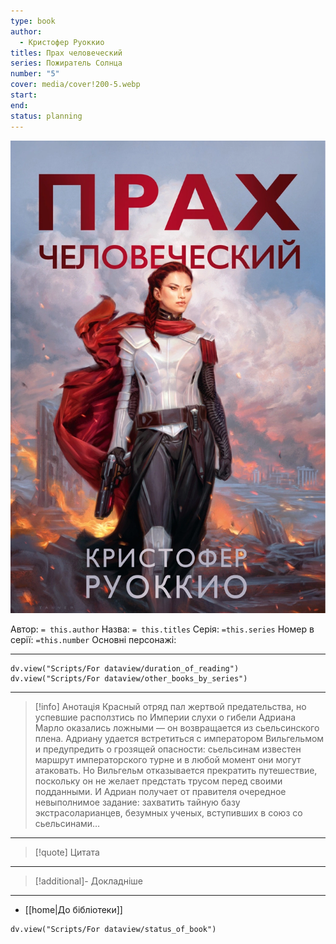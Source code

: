 ```yaml
---
type: book
author:
  - Кристофер Руоккио
titles: Прах человеческий
series: Пожиратель Солнца
number: "5"
cover: media/cover!200-5.webp
start:
end:
status: planning
---
```

![cover|200](media/cover!200-5.webp)

Автор: `= this.author`
Назва: `= this.titles`
Серія:  `=this.series`
Номер в серії: `=this.number`
Основні персонажі:

---
```dataviewjs
dv.view("Scripts/For dataview/duration_of_reading")
dv.view("Scripts/For dataview/other_books_by_series")
```

---
>[!info] Анотація
>Красный отряд пал жертвой предательства, но успевшие расползтись по Империи слухи о гибели Адриана Марло оказались ложными — он возвращается из сьельсинского плена. Адриану удается встретиться с императором Вильгельмом и предупредить о грозящей опасности: сьельсинам известен маршрут императорского турне и в любой момент они могут атаковать. Но Вильгельм отказывается прекратить путешествие, поскольку он не желает предстать трусом перед своими подданными. И Адриан получает от правителя очередное невыполнимое задание: захватить тайную базу экстрасоларианцев, безумных ученых, вступивших в союз со сьельсинами…
___

>[!quote] Цитата

---
>[!additional]- Докладніше

---

- [[home|До бібліотеки]]

```dataviewjs
dv.view("Scripts/For dataview/status_of_book")
```